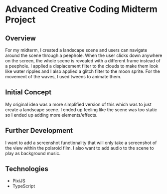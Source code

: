 # Advanced Creative Coding Midterm Project

## Overview

For my midterm, I created a landscape scene and users can navigate around the scene through a peephole. When the user clicks down anywhere on the screen, the whole scene is revealed with a different frame instead of a peephole. I applied a displacement filter to the clouds to make them look like water ripples and I also applied a glitch filter to the moon sprite. For the movement of the waves, I used tweens to animate them.

## Initial Concept

My original idea was a more simplified version of this which was to just create a landscape scene. I ended up feeling like the scene was too static so I ended up adding more elements/effects.

## Further Development

I want to add a screenshot functionality that will only take a screenshot of the view within the polaroid film. I also want to add audio to the scene to play as background music.

## Technologies

- PixiJS
- TypeScript
